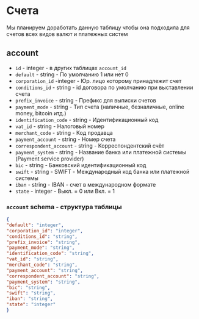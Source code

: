 # Счета
Мы планируем доработать данную таблицу чтобы она подходила для счетов всех видов валют и платежных систем
## account
- `id` - integer - в других таблицах `account_id`
- `default` - string - По умолчанию 1 или нет 0
- `corporation_id` -integer - Юр. лицо которому принадлежит счет
- `conditions_id` - string - id договора по умолчанию при выставлении счета
- `prefix_invoice` - string - Префикс для выписки счетов
- `payment_mode` - string - Тип счета (наличные, безналичные, online money, bitcoin итд.)
- `identification_code` - string - Идентификационный код
- `vat_id` - string - Налоговый номер
- `merchant_code` - string - Код продавца
- `payment_account` - string - Номер счета
- `correspondent_account` - string - Корреспондентский счёт
- `payment_system` - string - Название банка или платежной системы (Payment service provider)
- `bic` - string - Банковский идентификационный код
- `swift` - string - SWIFT - Международный код банка или платежной системы
- `iban` - string - IBAN - счет в международном формате
- `state` - integer - Выкл. = 0 или Вкл. = 1
### `account` schema - структура таблицы
```json
{
"default": "integer",
"corporation_id": "integer",
"conditions_id": "string",
"prefix_invoice": "string",
"payment_mode": "string",
"identification_code": "string",
"vat_id": "string",
"merchant_code": "string",
"payment_account": "string",
"correspondent_account": "string",
"payment_system": "string",
"bic": "string",
"swift": "string",
"iban": "string",
"state": "integer"
}
```
 
